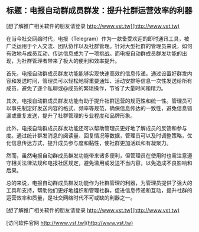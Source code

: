 ## **标题：电报自动群成员群发：提升社群运营效率的利器**

[想了解推广相关软件的朋友请登录 http://www.vst.tw](http://www.vst.tw)

在当今社交网络时代，电报（Telegram）作为一款备受欢迎的即时通讯工具，被广泛运用于个人交流、团队协作以及社群管理。针对大型社群的管理员来说，如何有效地与成员互动、传达信息成为了一项挑战。而电报自动群成员群发功能的出现，为社群管理者带来了极大的便利和效率提升。

首先，电报自动群成员群发功能能够实现快速高效的信息传递。通过设置好群发内容和发送时间，管理员可以轻松地将重要通知、活动安排等信息一次性发送给所有成员，避免了逐个私聊或@成员的繁琐操作，节省了大量时间和精力。

其次，电报自动群成员群发功能有助于提升社群运营的规范性和统一性。管理员可以事先制定好发送内容的格式、频率等规范，确保信息传达的一致性，避免信息错漏或重复发送，提升了社群管理的专业程度和品牌形象。

此外，电报自动群成员群发功能还可以帮助管理员更好地了解成员的反馈和参与度。通过统计群发消息的阅读量、回复情况等数据，管理员可以及时调整策略，优化信息传达方式，提升成员参与度和黏性，使社群更加活跃和有凝聚力。

然而，虽然电报自动群成员群发功能带来诸多便利，但管理员在使用时也需注意遵守相关法律法规和电报社区规定，避免滥用或发送不当内容，以免造成不良影响和后果。

总的来说，电报自动群成员群发功能作为社群管理的利器，为管理员提供了强大的工具和支持，帮助他们更好地组织和管理社群，促进信息传递和互动，提升社群的运营效率和质量，是社交网络时代不可或缺的利器之一。

[想了解推广相关软件的朋友请登录 http://www.vst.tw](http://www.vst.tw)


[访问软件官网 http://www.vst.tw](http://www.vst.tw)
